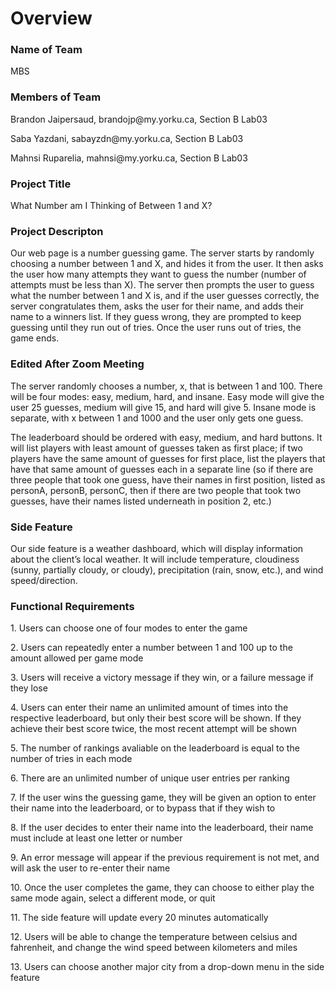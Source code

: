 # Overview

### Name of Team
<p>MBS </p>

### Members of Team
<p>Brandon Jaipersaud, brandojp@my.yorku.ca, Section B Lab03 </p>
<p>Saba Yazdani, sabayzdn@my.yorku.ca, Section B Lab03 </p>
<p>Mahnsi Ruparelia, mahnsi@my.yorku.ca, Section B Lab03 </p>

### Project Title
<p>What Number am I Thinking of Between 1 and X? </p>

### Project Descripton
<p>Our web page is a number guessing game. The server starts by randomly choosing a number between 1 and X, and hides it from the user. It then asks the user how many attempts they want to guess the number (number of attempts must be less than X). The server then prompts the user to guess what the number between 1 and X is, and if the user guesses correctly, the server congratulates them, asks the user for their name, and adds their name to a winners list. If they guess wrong, they are prompted to keep guessing until they run out of tries. Once the user runs out of tries, the game ends. </p>

### Edited After Zoom Meeting
<p>The server randomly chooses a number, x, that is between 1 and 100. There will be four modes: easy, medium, hard, and insane. Easy mode will give the user 25 guesses, medium will give 15, and hard will give 5. Insane mode is separate, with x between 1 and 1000 and the user only gets one guess.</p>
<p>The leaderboard should be ordered with easy, medium, and hard buttons. It will list players with least amount of guesses taken as first place; if two players have the same amount of guesses for first place, list the players that have that same amount of guesses each in a separate line (so if there are three people that took one guess, have their names in first position, listed as personA, personB, personC, then if there are two people that took two guesses, have their names listed underneath in position 2, etc.) </p>

### Side Feature
<p> Our side feature is a weather dashboard, which will display information about the client’s local weather. It will include temperature, cloudiness (sunny, partially cloudy, or cloudy), precipitation (rain, snow, etc.), and wind speed/direction. </p>

### Functional Requirements
<p>1. Users can choose one of four modes to enter the game </p>
<p>2. Users can repeatedly enter a number between 1 and 100 up to the amount allowed per game mode </p>
<p>3. Users will receive a victory message if they win, or a failure message if they lose </p>
<p>4. Users can enter their name an unlimited amount of times into the respective leaderboard, but only their best score will be shown. If they achieve their best score twice, the most recent attempt will be shown </p>
<p>5. The number of rankings avaliable on the leaderboard is equal to the number of tries in each mode </p>
<p>6. There are an unlimited number of unique user entries per ranking </p>
<p>7. If the user wins the guessing game, they will be given an option to enter their name into the leaderboard, or to bypass that if they wish to </p>
<p>8. If the user decides to enter their name into the leaderboard, their name must include at least one letter or number </p>
<p>9. An error message will appear if the previous requirement is not met, and will ask the user to re-enter their name </p>
<p>10. Once the user completes the game, they can choose to either play the same mode again, select a different mode, or quit </p>
<p>11. The side feature will update every 20 minutes automatically </p>
<p>12. Users will be able to change the temperature between celsius and fahrenheit, and change the wind speed between kilometers and miles </p>
<p>13. Users can choose another major city from a drop-down menu in the side feature </p>